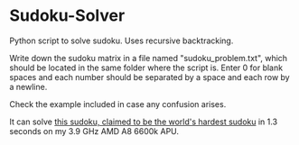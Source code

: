 # Sudoku-Solver
Python script to solve sudoku. Uses recursive backtracking. 

Write down the sudoku matrix in a file named "sudoku_problem.txt", which should be located in the same folder where the script is.
Enter 0 for blank spaces and each number should be separated by a space and each row by a newline.

Check the example included in case any confusion arises.
 
It can solve [this sudoku, claimed to be the world's hardest sudoku](http://www.telegraph.co.uk/news/science/science-news/9359579/Worlds-hardest-sudoku-can-you-crack-it.html) in 1.3 seconds on my 3.9 GHz AMD A8 6600k APU.
